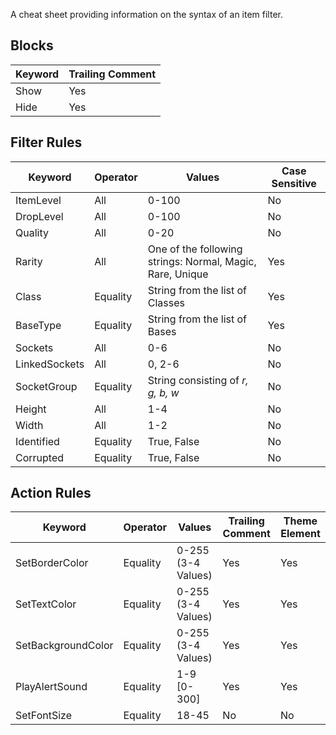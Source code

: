 A cheat sheet providing information on the syntax of an item filter.

## Blocks
Keyword | Trailing Comment
--- | ---
Show | Yes
Hide | Yes

## Filter Rules
Keyword | Operator | Values | Case Sensitive
--- | --- | --- | ---
ItemLevel | All | 0-100 | No
DropLevel | All | 0-100 | No
Quality | All | 0-20 | No
Rarity | All | One of the following strings: Normal, Magic, Rare, Unique | Yes
Class | Equality | String from the list of Classes | Yes
BaseType | Equality | String from the list of Bases | Yes
Sockets | All | 0-6 | No
LinkedSockets | All | 0, 2-6 | No
SocketGroup | Equality | String consisting of *r, g, b, w* | No
Height | All | 1-4 | No
Width | All | 1-2 | No
Identified | Equality | True, False | No
Corrupted | Equality | True, False | No

## Action Rules
Keyword | Operator | Values | Trailing Comment | Theme Element
--- | --- | --- | --- | ---
SetBorderColor | Equality | 0-255 (3-4 Values) | Yes | Yes
SetTextColor | Equality | 0-255 (3-4 Values) | Yes | Yes
SetBackgroundColor | Equality | 0-255 (3-4 Values) | Yes | Yes
PlayAlertSound | Equality | 1-9 [0-300] | Yes | Yes
SetFontSize | Equality | 18-45 | No | No
